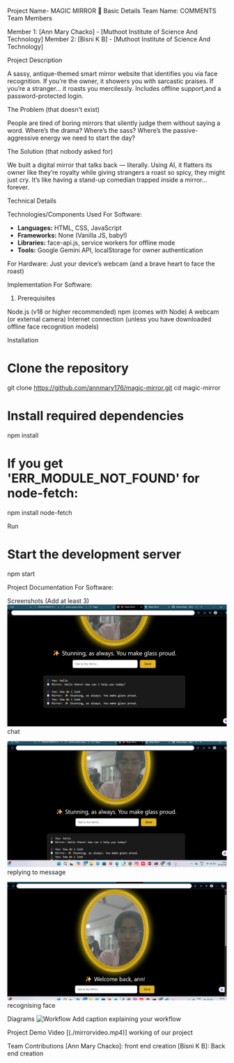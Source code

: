 Project Name- MAGIC MIRROR 🎯
Basic Details
Team Name: COMMENTS
Team Members

Member 1: [Ann Mary Chacko] - [Muthoot Institute of Science And Technology]
Member 2: [Bisni K B] - [Muthoot Institute of Science And Technology]

Project Description

A sassy, antique-themed smart mirror website that identifies you via face recognition. If you’re the owner, it showers you with sarcastic praises. If you’re a stranger… it roasts you mercilessly. Includes offline support,and a password-protected login.

The Problem (that doesn't exist)

People are tired of boring mirrors that silently judge them without saying a word. Where’s the drama? Where’s the sass? Where’s the passive-aggressive energy we need to start the day?

The Solution (that nobody asked for)

We built a digital mirror that talks back — literally. Using AI, it flatters its owner like they’re royalty while giving strangers a roast so spicy, they might just cry. It’s like having a stand-up comedian trapped inside a mirror… forever.


Technical Details

Technologies/Components Used
For Software:

- **Languages:** HTML, CSS, JavaScript
- **Frameworks:** None (Vanilla JS, baby!)
- **Libraries:** face-api.js, service workers for offline mode
- **Tools:** Google Gemini API, localStorage for owner authentication


For Hardware:
Just your device’s webcam (and a brave heart to face the roast)

Implementation
For Software:

1. Prerequisites

Node.js (v18 or higher recommended)
npm (comes with Node)
A webcam (or external camera)
Internet connection (unless you have downloaded offline face recognition models)

Installation

# Clone the repository
git clone https://github.com/annmary176/magic-mirror.git
cd magic-mirror

# Install required dependencies
npm install

# If you get 'ERR_MODULE_NOT_FOUND' for node-fetch:
npm install node-fetch

Run
# Start the development server
npm start



Project Documentation
For Software:

Screenshots (Add at least 3)
![Screenshot1](./image1.png) chat

![Screenshot2](./image2.png) replying to message

![Screenshot3](./image3.png)recognising face

Diagrams
![Workflow](./MagicMirror/magic_mirror_workflow) Add caption explaining your workflow



Project Demo
Video
[(./mirrorvideo.mp4)] working of our project



Team Contributions
[Ann Mary Chacko]: front end creation
[Bisni K B]: Back end creation

